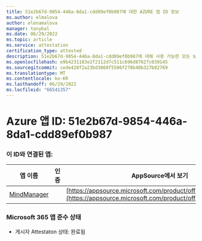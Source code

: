 ```yaml
---
title: 51e2b67d-9854-446a-8da1-cdd89ef0b987에 대한 AZURE 앱 ID 정보
ms.author: elmalova
author: elenamalova
manager: tonybal
ms.date: 06/29/2022
ms.topic: article
ms.service: attestation
certification_type: attested
description: 51e2b67d-9854-446a-8da1-cdd89ef0b987에 대해 사용 가능한 모든 보안 및 규정 준수 정보입니다.
ms.openlocfilehash: e9b4231183e2f2112d7c511c696d87627c039145
ms.sourcegitcommit: cede428f2a23bd3060f5506f270b40b327b02769
ms.translationtype: MT
ms.contentlocale: ko-KR
ms.lasthandoff: 06/29/2022
ms.locfileid: "66541357"
---
```

# <a name="azure-app-id-51e2b67d-9854-446a-8da1-cdd89ef0b987"></a>Azure 앱 ID: 51e2b67d-9854-446a-8da1-cdd89ef0b987


### <a name="apps-associated-with-this-id"></a>이 ID와 연결된 앱:
| **앱 이름** | **인증** | **AppSource에서 보기** |
|--------------|---------------|-----------------------|
| [MindManager](../forward/WA200002261.md) |  | [https://appsource.microsoft.com/product/office/WA200002261](https://appsource.microsoft.com/product/office/WA200002261) |

### <a name="microsoft-365-app-compliance-status"></a>Microsoft 365 앱 준수 상태
- 게시자 Attestaton 상태: 완료됨
